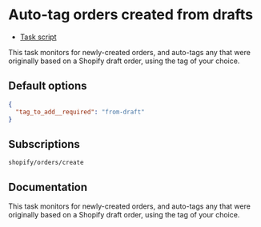 # Auto-tag orders created from drafts

* [Task script](./script.liquid)

This task monitors for newly-created orders, and auto-tags any that were originally based on a Shopify draft order, using the tag of your choice.

## Default options

```json
{
  "tag_to_add__required": "from-draft"
}
```

## Subscriptions

```liquid
shopify/orders/create
```

## Documentation

This task monitors for newly-created orders, and auto-tags any that were originally based on a Shopify draft order, using the tag of your choice.